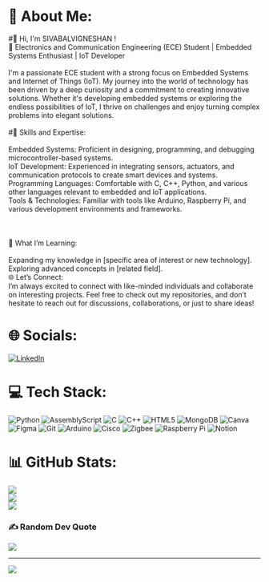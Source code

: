 # 💫 About Me:
#👋 Hi, I'm SIVABALVIGNESHAN !<br>🔧 Electronics and Communication Engineering (ECE) Student | Embedded Systems Enthusiast | IoT Developer<br><br>I'm a passionate ECE student with a strong focus on Embedded Systems and Internet of Things (IoT). My journey into the world of technology has been driven by a deep curiosity and a commitment to creating innovative solutions. Whether it's developing embedded systems or exploring the endless possibilities of IoT, I thrive on challenges and enjoy turning complex problems into elegant solutions.<br><br>
#🌟 Skills and Expertise:<br><br>Embedded Systems: Proficient in designing, programming, and debugging microcontroller-based systems.<br>IoT Development: Experienced in integrating sensors, actuators, and communication protocols to create smart devices and systems.<br>Programming Languages: Comfortable with C, C++, Python, and various other languages relevant to embedded and IoT applications.<br>Tools & Technologies: Familiar with tools like Arduino, Raspberry Pi, and various development environments and frameworks.<br><br><br><br>🚀 What I’m Learning:<br><br>Expanding my knowledge in [specific area of interest or new technology].<br>Exploring advanced concepts in [related field].<br>🌐 Let’s Connect:<br>I’m always excited to connect with like-minded individuals and collaborate on interesting projects. Feel free to check out my repositories, and don’t hesitate to reach out for discussions, collaborations, or just to share ideas!


# 🌐 Socials:
[![LinkedIn](https://img.shields.io/badge/LinkedIn-%230077B5.svg?logo=linkedin&logoColor=white)](https://linkedin.com/in/www.linkedin.com/in/sivabalvigneshan-p-88459b269) 

# 💻 Tech Stack:
![Python](https://img.shields.io/badge/python-3670A0?style=flat&logo=python&logoColor=ffdd54) ![AssemblyScript](https://img.shields.io/badge/assembly%20script-%23000000.svg?style=flat&logo=assemblyscript&logoColor=white) ![C](https://img.shields.io/badge/c-%2300599C.svg?style=flat&logo=c&logoColor=white) ![C++](https://img.shields.io/badge/c++-%2300599C.svg?style=flat&logo=c%2B%2B&logoColor=white) ![HTML5](https://img.shields.io/badge/html5-%23E34F26.svg?style=flat&logo=html5&logoColor=white) ![MongoDB](https://img.shields.io/badge/MongoDB-%234ea94b.svg?style=flat&logo=mongodb&logoColor=white) ![Canva](https://img.shields.io/badge/Canva-%2300C4CC.svg?style=flat&logo=Canva&logoColor=white) ![Figma](https://img.shields.io/badge/figma-%23F24E1E.svg?style=flat&logo=figma&logoColor=white) ![Git](https://img.shields.io/badge/git-%23F05033.svg?style=flat&logo=git&logoColor=white) ![Arduino](https://img.shields.io/badge/-Arduino-00979D?style=flat&logo=Arduino&logoColor=white) ![Cisco](https://img.shields.io/badge/cisco-%23049fd9.svg?style=flat&logo=cisco&logoColor=black) ![Zigbee](https://img.shields.io/badge/zigbee-%23EB0443.svg?style=flat&logo=zigbee&logoColor=white) ![Raspberry Pi](https://img.shields.io/badge/-RaspberryPi-C51A4A?style=flat&logo=Raspberry-Pi) ![Notion](https://img.shields.io/badge/Notion-%23000000.svg?style=flat&logo=notion&logoColor=white)
# 📊 GitHub Stats:
![](https://github-readme-stats.vercel.app/api?username=SIVABALVIGNESHAN&theme=dark&hide_border=false&include_all_commits=true&count_private=true)<br/>
![](https://github-readme-streak-stats.herokuapp.com/?user=SIVABALVIGNESHAN&theme=dark&hide_border=false)<br/>
![](https://github-readme-stats.vercel.app/api/top-langs/?username=SIVABALVIGNESHAN&theme=dark&hide_border=false&include_all_commits=true&count_private=true&layout=compact)

### ✍️ Random Dev Quote
![](https://quotes-github-readme.vercel.app/api?type=horizontal&theme=radical)

---
[![](https://visitcount.itsvg.in/api?id=SIVABALVIGNESHAN&icon=0&color=0)](https://visitcount.itsvg.in)

<!-- Proudly created with GPRM ( https://gprm.itsvg.in ) -->
